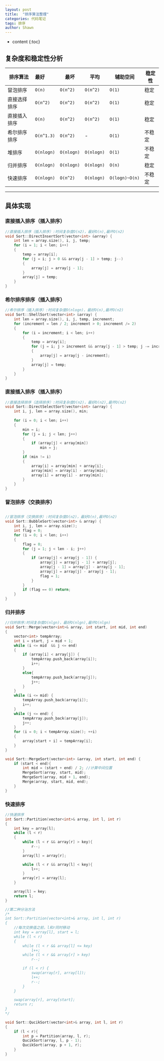 ```yaml
---
layout: post
title:  "排序算法整理"
categories: 代码笔记
tags: 排序  
author: Shawn
---
```


* content
{:toc}

## 复杂度和稳定性分析

| 排序算法      | 最好         | 最坏       | 平均      | 辅助空间  |稳定性
| ------------- |:-------------| -----------| ----------|-----------|-----
| 冒泡排序      | `O(n)`       | `O(n^2)`   | `O(n^2)`   | `O(1)`    |稳定
| 直接选择排序  | `O(n^2)`     | `O(n^2)`   | `O(n^2)`   | `O(1)`    |稳定
| 直接插入排序  | `O(n)`       | `O(n^2)`   | `O(n^2)`   | `O(1)`    |稳定
| 希尔排序排序  | `O(n^1.3)`   | `O(n^2)`   | - | `O(1)`    |不稳定
| 堆排序        | `O(nlogn)`   | `O(nlogn)` | `O(nlogn)` | `O(1)`    |不稳定
| 归并排序      | `O(nlogn)`   | `O(nlogn)` | `O(nlogn)` | `O(n)`    |稳定
| 快速排序      | `O(nlogn)`   | `O(n^2)`   | `O(nlogn)` | `O(logn)~O(n)`    |不稳定




---------------------------------------------------------------
## 具体实现

### 直接插入排序（插入排序）

```cpp
//直接插入排序（插入排序）:时间复杂度O(n2)，最好O(n),最坏O(n2)
void Sort::DirectInsertSort(vector<int> &array) {
	int len = array.size(), i, j, temp;
	for (i = 1; i < len; i++)
	{
		temp = array[i];
		for (j = i; j > 0 && array[j - 1] > temp; j--)
		{
			array[j] = array[j - 1];
		}
		array[j] = temp;
	}
}
```

### 希尔排序排序（插入排序）

```cpp
//希尔排序（插入排序）:时间复杂度O(nlogn)，最好O(n),最坏O(n2)
void Sort::ShellSort(vector<int> &array) {
	int len = array.size(), i, j, temp, increment;
	for (increment = len / 2; increment > 0; increment /= 2)
	{
		for (i = increment; i < len; i++)
		{
			temp = array[i];
			for (j = i; j > increment && array[j - 1] > temp; j -= increment)
			{
				array[j] = array[j - increment];
			}
			array[j] = temp;
		}
	}
}
```

### 直接插入排序（插入排序）

```cpp
//直接选择排序（选择排序）:时间复杂度O(n2)，最好O(n2),最坏O(n2)
void Sort::DirectSelectSort(vector<int> &array) {
	int i, j, len = array.size(), min;
	
	for (i = 0; i < len; i++)
	{
		min = i;
		for (j = i; j < len; j++)
		{
			if (array[j] < array[min])
				min = j;
		}
		if (min != i)
		{
			array[i] = array[min] + array[i];
			array[min] = array[i] - array[min];
			array[i] = array[i] - array[min];
		}
	}
}
```

### 冒泡排序（交换排序）

```cpp

//冒泡排序（交换排序）:时间复杂度O(n2)，最好O(n),最坏O(n2)
void Sort::BubbleSort(vector<int> & array) {
	int i, j, len = array.size();
	int flag = 0;
	for (i = 0; i < len; i++)
	{
		flag = 0;
		for (j = 1; j < len - i; j++)
		{
			if (array[j] < array[j - 1]) {
				array[j] = array[j - 1] + array[j];
				array[j - 1] = array[j] - array[j - 1];
				array[j] = array[j] - array[j - 1];
				flag = 1;
			}
		}
		if (flag == 0) return;
	}
}
```

### 归并排序

```cpp
//归并排序:时间复杂度O(nlgn)，最好O(nlgn),最坏O(nlgn)
void Sort::Merge(vector<int>& array, int start, int mid, int end)
{
	vector<int> tempArray;
	int i = start, j = mid + 1;
	while (i <= mid  && j <= end)
	{
		if (array[i] < array[j]) {
			tempArray.push_back(array[i]);
			i++;
		}
		else{
			tempArray.push_back(array[j]);
			j++;
		}
	}
	while (i <= mid) {
		tempArray.push_back(array[i]);
		i++;
	}
	while (j <= end) {
		tempArray.push_back(array[j]);
		j++;
	}
	for (i = 0; i < tempArray.size(); ++i)
	{
		array[start + i] = tempArray[i];
	}
}

void Sort::MergeSort(vector<int> &array, int start, int end) {
	if (start < end){
		int mid = (start + end) / 2; //计算中间位置
		MergeSort(array, start, mid);
		MergeSort(array, mid + 1, end);
		Merge(array, start, mid, end);
	}
}
```

### 快速排序

```cpp
//快速排序
int Sort::Partition(vector<int>& array, int l, int r)
{
	int key = array[l];
	while (l < r)
	{
		while (l < r && array[r] > key){
			r--;
		}
		array[l] = array[r];

		while (l < r && array[l] < key){
			l++;
		}
		array[r] = array[l];
	}

	array[l] = key;
	return l;
}

//第二种分治方法
/* 
int Sort::Partition(vector<int>& array, int l, int r)
{
	//每次交换值之前，l和r同时移动
	int key = array[l], start = l;
	while (l < r)
	{
		while (l < r && array[l] <= key)
			l++;
		while (l < r && array[r] > key) 
			r--;

		if (l < r) {
			swap(array[r], array[l]);
			l++;
			r--;
		}
	}

	swap(array[r], array[start];
	return r;
}
*/

void Sort::QucikSort(vector<int>& array, int l, int r)
{
	if (l < r){
		int p = Partition(array, l, r);
		QucikSort(array, l, p - 1);
		QucikSort(array, p + 1, r);
	}
}

```
